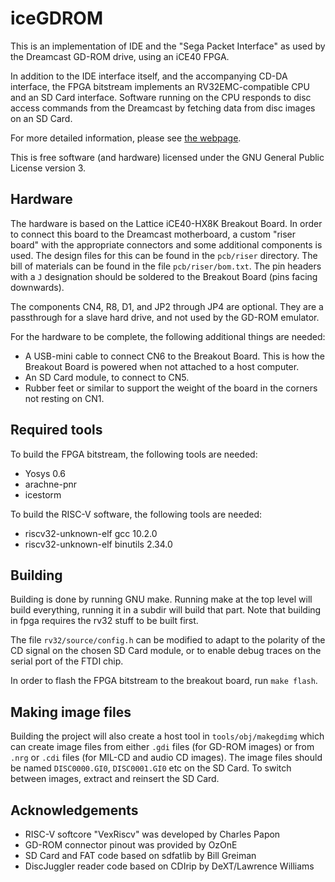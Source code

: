 iceGDROM
========

This is an implementation of IDE and the "Sega Packet Interface"
as used by the Dreamcast GD-ROM drive, using an iCE40 FPGA.

In addition to the IDE interface itself, and the accompanying CD-DA
interface, the FPGA bitstream implements an RV32EMC-compatible CPU and
an SD Card interface.  Software running on the CPU responds to
disc access commands from the Dreamcast by fetching data from disc
images on an SD Card.

For more detailed information, please see [the webpage][1].

This is free software (and hardware) licensed under the GNU
General Public License version 3.


Hardware
--------

The hardware is based on the Lattice iCE40-HX8K Breakout Board.
In order to connect this board to the Dreamcast motherboard, a
custom "riser board" with the appropriate connectors and some
additional components is used.  The design files for this can be
found in the `pcb/riser` directory.  The bill of materials can be
found in the file `pcb/riser/bom.txt`.  The pin headers with a `J`
designation should be soldered to the Breakout Board (pins facing downwards).

The components CN4, R8, D1, and JP2 through JP4 are optional.  They
are a passthrough for a slave hard drive, and not used by the GD-ROM
emulator.

For the hardware to be complete, the following additional things are
needed:

* A USB-mini cable to connect CN6 to the Breakout Board.  This is how
  the Breakout Board is powered when not attached to a host computer.
* An SD Card module, to connect to CN5.
* Rubber feet or similar to support the weight of the board in the
  corners not resting on CN1.


Required tools
--------------

To build the FPGA bitstream, the following tools are needed:

* Yosys 0.6
* arachne-pnr
* icestorm

To build the RISC-V software, the following tools are needed:

* riscv32-unknown-elf gcc 10.2.0
* riscv32-unknown-elf binutils 2.34.0


Building
--------

Building is done by running GNU make.  Running make at the top level
will build everything, running it in a subdir will build that part.
Note that building in fpga requires the rv32 stuff to be built first.

The file `rv32/source/config.h` can be modified to adapt to the polarity
of the CD signal on the chosen SD Card module, or to enable debug traces
on the serial port of the FTDI chip.

In order to flash the FPGA bitstream to the breakout board, run
`make flash`.


Making image files
------------------

Building the project will also create a host tool in `tools/obj/makegdimg`
which can create image files from either `.gdi` files (for GD-ROM images)
or from `.nrg` or `.cdi` files (for MIL-CD and audio CD images).  The
image files should be named `DISC0000.GI0`, `DISC0001.GI0` etc on the
SD Card.  To switch between images, extract and reinsert the SD Card.


Acknowledgements
----------------

* RISC-V softcore "VexRiscv" was developed by Charles Papon
* GD-ROM connector pinout was provided by OzOnE
* SD Card and FAT code based on sdfatlib by Bill Greiman
* DiscJuggler reader code based on CDIrip by DeXT/Lawrence Williams


[1]: http://mc.pp.se/dc/gdromemu.html
